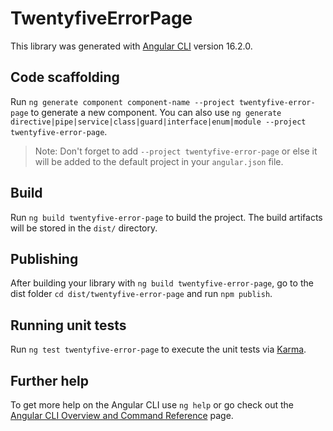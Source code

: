 # TwentyfiveErrorPage

This library was generated with [Angular CLI](https://github.com/angular/angular-cli) version 16.2.0.

## Code scaffolding

Run `ng generate component component-name --project twentyfive-error-page` to generate a new component. You can also use `ng generate directive|pipe|service|class|guard|interface|enum|module --project twentyfive-error-page`.
> Note: Don't forget to add `--project twentyfive-error-page` or else it will be added to the default project in your `angular.json` file. 

## Build

Run `ng build twentyfive-error-page` to build the project. The build artifacts will be stored in the `dist/` directory.

## Publishing

After building your library with `ng build twentyfive-error-page`, go to the dist folder `cd dist/twentyfive-error-page` and run `npm publish`.

## Running unit tests

Run `ng test twentyfive-error-page` to execute the unit tests via [Karma](https://karma-runner.github.io).

## Further help

To get more help on the Angular CLI use `ng help` or go check out the [Angular CLI Overview and Command Reference](https://angular.io/cli) page.
